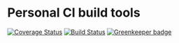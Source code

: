 # Personal CI build tools

[![Coverage Status](https://coveralls.io/repos/github/Alorel/personal-build-tools/badge.svg?branch=4.4.1)](https://coveralls.io/github/Alorel/personal-build-tools?branch=4.4.1)
[![Build Status](https://travis-ci.com/Alorel/personal-build-tools.svg?branch=4.4.1)](https://travis-ci.com/Alorel/personal-build-tools)
[![Greenkeeper badge](https://badges.greenkeeper.io/Alorel/ngx-decorators.svg)](https://greenkeeper.io/)
